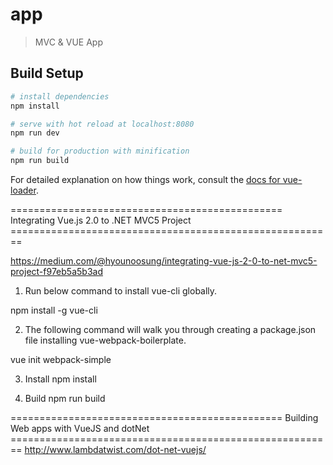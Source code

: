 # app

> MVC & VUE App

## Build Setup

``` bash
# install dependencies
npm install

# serve with hot reload at localhost:8080
npm run dev

# build for production with minification
npm run build
```

For detailed explanation on how things work, consult the [docs for vue-loader](http://vuejs.github.io/vue-loader).

=============================================== Integrating Vue.js 2.0 to .NET MVC5 Project ========================================================

https://medium.com/@hyounoosung/integrating-vue-js-2-0-to-net-mvc5-project-f97eb5a5b3ad


1. Run below command to install vue-cli globally.

npm install -g vue-cli

2. The following command will walk you through creating a package.json file installing vue-webpack-boilerplate.

vue init webpack-simple

3. Install
npm install

4. Build
npm run build

=============================================== Building Web apps with VueJS and dotNet ========================================================
http://www.lambdatwist.com/dot-net-vuejs/
